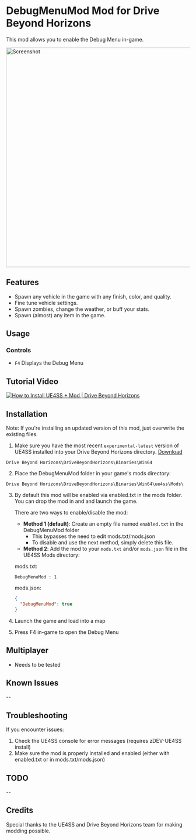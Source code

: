 # DebugMenuMod Mod for Drive Beyond Horizons

This mod allows you to enable the Debug Menu in-game.

<img src="screenshot.gif" alt="Screenshot" width="600">

## Features

- Spawn any vehicle in the game with any finish, color, and quality.
- Fine tune vehicle settings.
- Spawn zombies, change the weather, or buff your stats.
- Spawn (almost) any item in the game.

## Usage

### Controls

- `F4` Displays the Debug Menu

## Tutorial Video

[![How to Install UE4SS + Mod | Drive Beyond Horizons](https://img.youtube.com/vi/pWbKwe9b0e0/0.jpg)](https://www.youtube.com/watch?v=pWbKwe9b0e0)

## Installation

Note: If you're installing an updated version of this mod, just overwrite the existing files.

1. Make sure you have the most recent `experimental-latest` version of UE4SS installed into your Drive Beyond Horizons directory. [Download](https://github.com/UE4SS-RE/RE-UE4SS/releases/tag/experimental-latest)
   
`Drive Beyond Horizons\DriveBeyondHorizons\Binaries\Win64`

2. Place the DebugMenuMod folder in your game's mods directory:
   
`Drive Beyond Horizons\DriveBeyondHorizons\Binaries\Win64\ue4ss\Mods\`

3. By default this mod will be enabled via enabled.txt in the mods folder. You can drop the mod in and and launch the game.

   There are two ways to enable/disable the mod:
   - **Method 1 (default)**: Create an empty file named `enabled.txt` in the DebugMenuMod folder
     - This bypasses the need to edit mods.txt/mods.json
     - To disable and use the next method, simply delete this file.
   - **Method 2**: Add the mod to your `mods.txt` and/or `mods.json` file in the UE4SS Mods directory:

   mods.txt:
     ```
     DebugMenuMod : 1
     ```
   mods.json:
     ```json
     {
       "DebugMenuMod": true
     }
     ```
4. Launch the game and load into a map
5. Press F4 in-game to open the Debug Menu

## Multiplayer

- Needs to be tested

## Known Issues

--

## Troubleshooting

If you encounter issues:

1. Check the UE4SS console for error messages (requires zDEV-UE4SS install)
2. Make sure the mod is properly installed and enabled (either with enabled.txt or in mods.txt/mods.json)

## TODO

--

## Credits

Special thanks to the UE4SS and Drive Beyond Horizons team for making modding possible.
